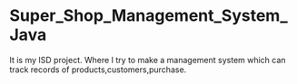 # Super_Shop_Management_System_Java
It is my ISD project. Where I try to make a management system which can track records of products,customers,purchase.
